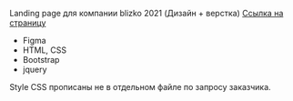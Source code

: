 Landing page для компании blizko 2021 (Дизайн + верстка) <a href="https://nastyaarxi.github.io/">Ссылка на страницу</a>
- Figma
- HTML, CSS
- Bootstrap
- jquery

Style CSS прописаны не в отдельном файле по запросу заказчика.
